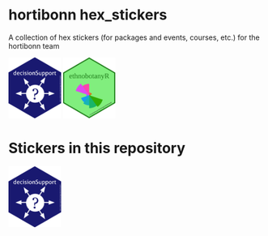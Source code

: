 # hortibonn hex_stickers

A collection of hex stickers (for packages and events, courses, etc.) for the hortibonn team

[<img src="https://raw.githubusercontent.com/eikeluedeling/decisionSupport/master/vignettes/decisionSupport.png" height="120"/>](https://cran.r-project.org/web/packages/decisionSupport/index.html)
[<img src="https://raw.githubusercontent.com/CWWhitney/ethnobotanyR/master/vignettes/ethnobotanyR.png" height="120"/>](https://github.com/CWWhitney/ethnobotanyR)

# Stickers in this repository

[<img src="https://raw.githubusercontent.com/hortibonn/hex_stickers/main/decisionSupport/decisionSupport.png" height="120"/>](https://cran.r-project.org/web/packages/decisionSupport/index.html)
